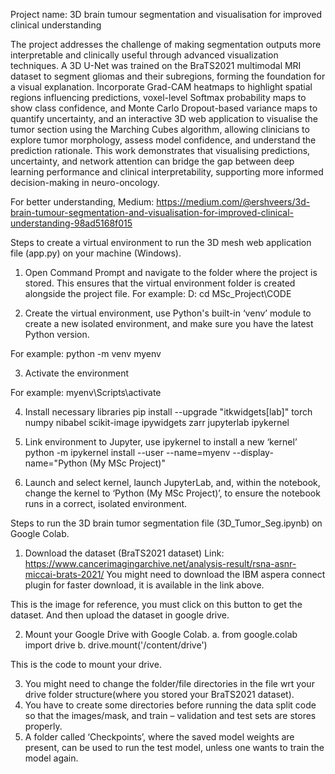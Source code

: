 Project name: 3D brain tumour segmentation and visualisation for improved clinical understanding


The project addresses the challenge of making segmentation outputs more interpretable and clinically useful through advanced visualization techniques. A 3D U-Net was trained on the BraTS2021 multimodal MRI dataset to segment gliomas and their subregions, forming the foundation for a visual explanation. Incorporate Grad-CAM heatmaps to highlight spatial regions influencing predictions, voxel-level Softmax probability maps to show class confidence, and Monte Carlo Dropout-based variance maps to quantify uncertainty, and an interactive 3D web application to visualise the tumor section using the Marching Cubes algorithm, allowing clinicians to explore tumor morphology, assess model confidence, and understand the prediction rationale. This work demonstrates that visualising predictions, uncertainty, and network attention can bridge the gap between deep learning performance and clinical interpretability, supporting more informed decision-making in neuro-oncology.

For better understanding, Medium: https://medium.com/@ershveers/3d-brain-tumour-segmentation-and-visualisation-for-improved-clinical-understanding-98ad5168f015

Steps to create a virtual environment to run the 3D mesh web application file (app.py) on your machine (Windows).
1.	Open Command Prompt and navigate to the folder where the project is stored. This ensures that the virtual environment folder is created alongside the project file.
For example:
D:
cd MSc_Project\CODE

2.	Create the virtual environment, use Python's built-in ‘venv’ module to create a new isolated environment, and make sure you have the latest Python version.

For example:
python -m venv myenv

3.	Activate the environment

For example:
myenv\Scripts\activate

4.	Install necessary libraries
pip install --upgrade "itkwidgets[lab]" torch numpy nibabel scikit-image ipywidgets zarr jupyterlab ipykernel

5.	Link environment to Jupyter, use ipykernel to install a new ‘kernel’
python -m ipykernel install --user --name=myenv --display-name="Python (My MSc Project)"

6.	Launch and select kernel, launch JupyterLab, and, within the notebook, change the kernel to ‘Python (My MSc Project)’, to ensure the notebook runs in a correct, isolated environment.


Steps to run the 3D brain tumor segmentation file (3D_Tumor_Seg.ipynb) on Google Colab.
1.	Download the dataset (BraTS2021 dataset)
Link: https://www.cancerimagingarchive.net/analysis-result/rsna-asnr-miccai-brats-2021/
You might need to download the IBM aspera connect plugin for faster download, it is available in the link above.
 

This is the image for reference, you must click on this button to get the dataset.
And then upload the dataset in google drive.

2.	Mount your Google Drive with Google Colab.
a.	from google.colab import drive
b.	drive.mount('/content/drive')

This is the code to mount your drive.

3.	You might need to change the folder/file directories in the file wrt your drive folder structure(where you stored your BraTS2021 dataset).
4.	You have to create some directories before running the data split code so that the images/mask, and train – validation and test sets are stores properly.
5.	A folder called ‘Checkpoints’, where the saved model weights are present, can be used to run the test model, unless one wants to train the model again.



